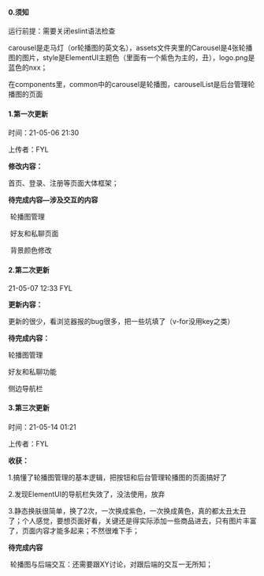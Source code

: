 #### 0.须知

运行前提：需要关闭eslint语法检查

carousel是走马灯（or轮播图的英文名），assets文件夹里的Carousel是4张轮播图的图片，style是ElementUI主题色（里面有一个紫色为主的，丑），logo.png是蓝色的nxx；

在components里，common中的carousel是轮播图，carouselList是后台管理轮播图的页面

#### 1.第一次更新

时间：21-05-06 21:30

上传者：FYL

**修改内容：**

首页、登录、注册等页面大体框架；

**待完成内容—涉及交互的内容**

​	轮播图管理

​	好友和私聊页面

​	背景颜色修改

#### 2.第二次更新

21-05-07 12:33 FYL

**更新内容：**

更新的很少，看浏览器报的bug很多，把一些坑填了（v-for没用key之类）

**待完成内容：**

轮播图管理

好友和私聊功能

侧边导航栏

#### 3.第三次更新

时间：21-05-14 01:21

上传者：FYL

**收获：**

1.搞懂了轮播图管理的基本逻辑，把按钮和后台管理轮播图的页面搞好了

2.发现ElementUI的导航栏失效了，没法使用，放弃

3.静态换肤很简单，换了2次，一次换成紫色，一次换成黄色，真的都太丑太丑了；个人感觉，要想页面好看，关键还是得实际添加一些商品进去，只有图片丰富了，页面内容才能多起来；不然很难下手；

**待完成内容**

​	轮播图与后端交互：还需要跟XY讨论，对跟后端的交互一无所知；

​	